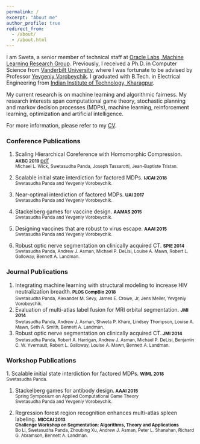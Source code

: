 ```yaml
---
permalink: /
excerpt: "About me"
author_profile: true
redirect_from: 
  - /about/
  - /about.html
---
```



I am Sweta, a senior member of technical staff at [Oracle Labs, Machine Learning Research Group](https://labs.oracle.com/pls/apex/f?p=labs:49:::::P49_PROJECT_ID:7).  Previously, I received a Ph.D. in Computer Science from [Vanderbilt University](https://engineering.vanderbilt.edu/eecs/), where I was fortunate to be advised by Professor [Yevgeniy Vorobeychik](http://vorobeychik.com/). I graduated with B.Tech. in Electrical Engineering from [Indian Institute of Technology, Kharagpur](http://www.iitkgp.ac.in/).  

My current research is on machine learning and algorithmic fairness. My research interests span computational game theory, stochastic planning and markov decision processes (MDPs), machine learning, reinforcement learning, optimization and artificial intelligence.

For more information, please refer to my [CV](http://swetapanda.github.io/files/CV_Sweta_Panda.pdf). 

<h3>Conference Publications</h3>

1. Scaling Hierarchical Coreference with Homomorphic Compression. <small><b>AKBC 2019 </b></small>  [pdf](http://swetapanda.github.io/files/CV_Sweta_Panda.pdf) <br />
  <small>Michael L. Wick, Swetasudha Panda, Joseph Tassarotti, Jean-Baptiste Tristan.</small>
  
1. Scalable initial state interdiction for factored MDPs. <small><b>IJCAI 2018</b></small><br />
  <small>Swetasudha Panda and Yevgeniy Vorobeychik.</small>
  
  
1. Near-optimal interdiction of factored MDPs. <small><b>UAI 2017</b></small><br />
  <small>Swetasudha Panda and Yevgeniy Vorobeychik.</small>
  
1. Stackelberg games for vaccine design. <small><b>AAMAS 2015</b></small><br />
  <small>Swetasudha Panda and Yevgeniy Vorobeychik.</small>

1. Designing vaccines that are robust to virus escape. <small><b>AAAI 2015</b></small><br />
<small> Swetasudha Panda and Yevgeniy Vorobeychik.</small>

1. Robust optic nerve segmentation on clinically acquired CT. <small><b>SPIE 2014</b></small><br />
<small>  Swetasudha Panda, Andrew J. Asman, Michael P. DeLisi, Louise A. Mawn, Robert L. Galloway,
Bennett A. Landman.</small>

<h3>Journal Publications</h3>

1. Integrating machine learning with structural modeling to increase HIV neutralization breadth.<small><b> PLOS CompBio 2018</b></small><br />
<small> Swetasudha Panda, Alexander M. Sevy, James E. Crowe, Jr, Jens Meiler, Yevgeniy Vorobeychik.</small>
1. Evaluation of multi-atlas label fusion for MRI orbital segmentation. <small><b> JMI 2014</b></small><br />
<small>Swetasudha Panda, Andrew J. Asman, Shweta P. Khare, Lindsey Thompson, Louise A. Mawn, Seth
A. Smith, Bennett A. Landman. </small>
1. Robust optic nerve segmentation on clinically acquired CT.<small><b> JMI 2014</b></small><br />
<small>Swetasudha Panda, Robert A. Harrigan, Andrew J. Asman, Michael P. DeLisi, Benjamin C. W.
Yvernault, Robert L. Galloway, Louise A. Mawn, Bennett A. Landman.</small>

<h3>Workshop Publications</h3>
1. Scalable initial state interdiction for factored MDPs. <small><b> WiML 2018</b></small><br />
<small>Swetasudha Panda.</small>

1. Stackelberg games for antibody design.<small><b> AAAI 2015 </b> </small><br />
<small></b>Spring Symposium on Applied Computational Game Theory</b> </small><br />
<small>Swetasudha Panda and Yevgeniy Vorobeychik.</small>

1. Regression forest region recognition enhances multi-atlas spleen labeling.  <small><b>MICCAI 2013</b></small><br /> <small><b>Challenge Workshop on Segmentation: Algorithms, Theory and Applications</b> </small> <br />
<small>Bo Li, Swetasudha Panda, Zhoubing Xu, Andrew J. Asman, Peter L. Shanahan, Richard G. Abramson,
Bennett A. Landman.</small>


  




